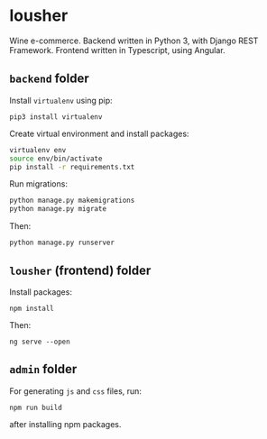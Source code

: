 # lousher

Wine e-commerce. Backend written in Python 3, with Django REST Framework. Frontend written in Typescript, using Angular.

## `backend` folder

Install `virtualenv` using pip:

`pip3 install virtualenv`

Create virtual environment and install packages:

```bash
virtualenv env
source env/bin/activate
pip install -r requirements.txt
```

Run migrations:

```bash
python manage.py makemigrations
python manage.py migrate
```

Then:

`python manage.py runserver`

## `lousher` (frontend) folder

Install packages:

`npm install`

Then:

`ng serve --open`

## `admin` folder

For generating `js` and `css` files, run:

`npm run build`

after installing npm packages.